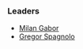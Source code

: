 ### Leaders

* [Milan Gabor](mailto:milan.gabor@owasp.org)
* [Gregor Spagnolo](mailto:gregor.spagnolo@owasp.org)
